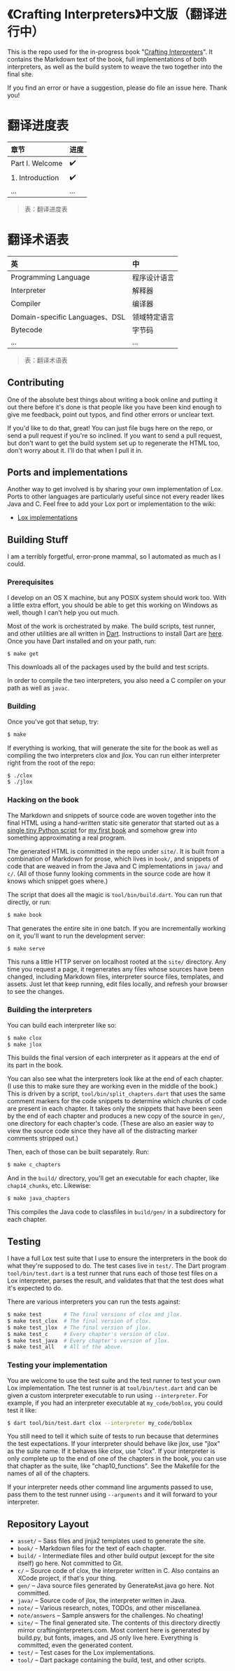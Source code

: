 # 《Crafting Interpreters》中文版（翻译进行中）

This is the repo used for the in-progress book "[Crafting Interpreters][]". It
contains the Markdown text of the book, full implementations of both
interpreters, as well as the build system to weave the two together into the
final site.

[crafting interpreters]: http://craftinginterpreters.com

If you find an error or have a suggestion, please do file an issue here. Thank
you!

# 翻译进度表

| 章节 | 进度 |
| :--- | :--- |
| Part I. Welcome | ✔️ |
| 1. Introduction | ✔️ |
| ... | ... |

> 表：翻译进度表

# 翻译术语表

| 英   | 中    |
| :--- | :--- |
| Programming Language | 程序设计语言 |
| Interpreter | 解释器 |
| Compiler | 编译器 |
| Domain-specific Languages、DSL | 领域特定语言 |
| Bytecode | 字节码 |
| ... | ... |

> 表：翻译术语表

## Contributing

One of the absolute best things about writing a book online and putting it out
there before it's done is that people like you have been kind enough to give me
feedback, point out typos, and find other errors or unclear text.

If you'd like to do that, great! You can just file bugs here on the repo, or
send a pull request if you're so inclined. If you want to send a pull request,
but don't want to get the build system set up to regenerate the HTML too, don't
worry about it. I'll do that when I pull it in.

## Ports and implementations

Another way to get involved is by sharing your own implementation of Lox. Ports
to other languages are particularly useful since not every reader likes Java and
C. Feel free to add your Lox port or implementation to the wiki:

* [Lox implementations][]

[lox implementations]: https://github.com/munificent/craftinginterpreters/wiki/Lox-implementations

## Building Stuff

I am a terribly forgetful, error-prone mammal, so I automated as much as I
could.

### Prerequisites

I develop on an OS X machine, but any POSIX system should work too. With a
little extra effort, you should be able to get this working on Windows as well,
though I can't help you out much.

Most of the work is orchestrated by make. The build scripts, test runner, and
other utilities are all written in [Dart][]. Instructions to install Dart are
[here][install]. Once you have Dart installed and on your path, run:

```sh
$ make get
```

[dart]: https://dart.dev/
[install]: https://dart.dev/get-dart

This downloads all of the packages used by the build and test scripts.

In order to compile the two interpreters, you also need a C compiler on your
path as well as `javac`.

### Building

Once you've got that setup, try:

```sh
$ make
```

If everything is working, that will generate the site for the book as well as
compiling the two interpreters clox and jlox. You can run either interpreter
right from the root of the repo:

```sh
$ ./clox
$ ./jlox
```

### Hacking on the book

The Markdown and snippets of source code are woven together into the final HTML
using a hand-written static site generator that started out as a [single tiny
Python script][py] for [my first book][gpp] and somehow grew into something
approximating a real program.

[py]: https://github.com/munificent/game-programming-patterns/blob/master/script/format.py
[gpp]: http://gameprogrammingpatterns.com/

The generated HTML is committed in the repo under `site/`. It is built from a
combination of Markdown for prose, which lives in `book/`, and snippets of code
that are weaved in from the Java and C implementations in `java/` and `c/`. (All
of those funny looking comments in the source code are how it knows which
snippet goes where.)

The script that does all the magic is `tool/bin/build.dart`. You can run that
directly, or run:

```sh
$ make book
```

That generates the entire site in one batch. If you are incrementally working
on it, you'll want to run the development server:

```sh
$ make serve
```

This runs a little HTTP server on localhost rooted at the `site/` directory.
Any time you request a page, it regenerates any files whose sources have been
changed, including Markdown files, interpreter source files, templates, and
assets. Just let that keep running, edit files locally, and refresh your
browser to see the changes.

### Building the interpreters

You can build each interpreter like so:

```sh
$ make clox
$ make jlox
```

This builds the final version of each interpreter as it appears at the end of
its part in the book.

You can also see what the interpreters look like at the end of each chapter. (I
use this to make sure they are working even in the middle of the book.) This is
driven by a script, `tool/bin/split_chapters.dart` that uses the same comment
markers for the code snippets to determine which chunks of code are present in
each chapter. It takes only the snippets that have been seen by the end of each
chapter and produces a new copy of the source in `gen/`, one directory for each
chapter's code. (These are also an easier way to view the source code since they
have all of the distracting marker comments stripped out.)

Then, each of those can be built separately. Run:

```sh
$ make c_chapters
```

And in the `build/` directory, you'll get an executable for each chapter, like
`chap14_chunks`, etc. Likewise:

```sh
$ make java_chapters
```

This compiles the Java code to classfiles in `build/gen/` in a subdirectory for
each chapter.

## Testing

I have a full Lox test suite that I use to ensure the interpreters in the book
do what they're supposed to do. The test cases live in `test/`. The Dart
program `tool/bin/test.dart` is a test runner that runs each of those test
files on a Lox interpreter, parses the result, and validates that that the test
does what it's expected to do.

There are various interpreters you can run the tests against:

```sh
$ make test       # The final versions of clox and jlox.
$ make test_clox  # The final version of clox.
$ make test_jlox  # The final version of jlox.
$ make test_c     # Every chapter's version of clox.
$ make test_java  # Every chapter's version of jlox.
$ make test_all   # All of the above.
```

### Testing your implementation

You are welcome to use the test suite and the test runner to test your own Lox
implementation. The test runner is at `tool/bin/test.dart` and can be given a
custom interpreter executable to run using `--interpreter`. For example, if you
had an interpreter executable at `my_code/boblox`, you could test it like:

```sh
$ dart tool/bin/test.dart clox --interpreter my_code/boblox
```

You still need to tell it which suite of tests to run because that determines
the test expectations. If your interpreter should behave like jlox, use "jlox"
as the suite name. If it behaves like clox, use "clox". If your interpreter is
only complete up to the end of one of the chapters in the book, you can use
that chapter as the suite, like "chap10_functions". See the Makefile for the
names of all of the chapters.

If your interpreter needs other command line arguments passed to use, pass them
to the test runner using `--arguments` and it will forward to your interpreter.

## Repository Layout

*   `asset/` – Sass files and jinja2 templates used to generate the site.
*   `book/` - Markdown files for the text of each chapter.
*   `build/` - Intermediate files and other build output (except for the site
    itself) go here. Not committed to Git.
*   `c/` – Source code of clox, the interpreter written in C. Also contains an
    XCode project, if that's your thing.
*   `gen/` – Java source files generated by GenerateAst.java go here. Not
    committed.
*   `java/` – Source code of jlox, the interpreter written in Java.
*   `note/` – Various research, notes, TODOs, and other miscellanea.
*   `note/answers` – Sample answers for the challenges. No cheating!
*   `site/` – The final generated site. The contents of this directory directly
    mirror craftinginterpreters.com. Most content here is generated by build.py,
    but fonts, images, and JS only live here. Everything is committed, even the
    generated content.
*   `test/` – Test cases for the Lox implementations.
*   `tool/` – Dart package containing the build, test, and other scripts.
